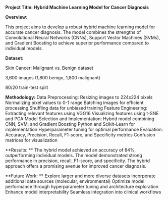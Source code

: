 __Project Title: Hybrid Machine Learning Model for Cancer Diagnosis__

__Overview:__

This project aims to develop a robust hybrid machine learning model for accurate cancer diagnosis. The model combines the strengths of Convolutional Neural Networks (CNNs), Support Vector Machines (SVMs), and Gradient Boosting to achieve superior performance compared to individual models.

__Dataset:__

Skin Cancer: Malignant vs. Benign dataset

3,600 images (1,800 benign, 1,800 malignant)

80/20 train-test split

__Methodology:__
Data Preprocessing:
Resizing images to 224x224 pixels
Normalizing pixel values to 0-1 range
Batching images for efficient processing
Shuffling data for unbiased training
Feature Engineering:
Extracting relevant features using VGG16
Visualizing features using t-SNE and PCA
Model Selection and Implementation:
Hybrid model combining CNN, SVM, and Gradient Boosting
Python and Scikit-Learn for implementation
Hyperparameter tuning for optimal performance
Evaluation:
Accuracy, Precision, Recall, F1-score, and Specificity metrics
Confusion matrices for visualization

**Results:
**
The hybrid model achieved an accuracy of 84%, outperforming individual models.
The model demonstrated strong performance in precision, recall, F1-score, and specificity.
The hybrid approach offers a promising avenue for improved cancer diagnosis.

**Future Work:
**
Explore larger and more diverse datasets
Incorporate additional data sources (molecular, environmental)
Optimize model performance through hyperparameter tuning and architecture exploration
Enhance model interpretability
Seamless integration into clinical workflows
